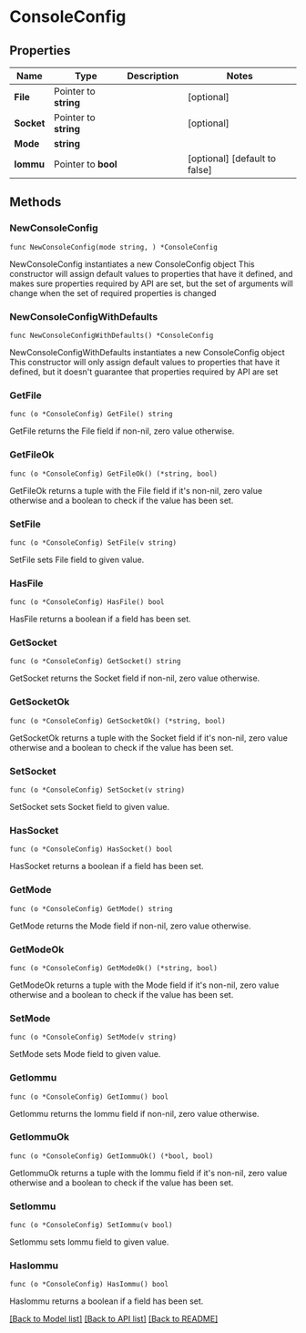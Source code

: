 # ConsoleConfig

## Properties

Name | Type | Description | Notes
------------ | ------------- | ------------- | -------------
**File** | Pointer to **string** |  | [optional] 
**Socket** | Pointer to **string** |  | [optional] 
**Mode** | **string** |  | 
**Iommu** | Pointer to **bool** |  | [optional] [default to false]

## Methods

### NewConsoleConfig

`func NewConsoleConfig(mode string, ) *ConsoleConfig`

NewConsoleConfig instantiates a new ConsoleConfig object
This constructor will assign default values to properties that have it defined,
and makes sure properties required by API are set, but the set of arguments
will change when the set of required properties is changed

### NewConsoleConfigWithDefaults

`func NewConsoleConfigWithDefaults() *ConsoleConfig`

NewConsoleConfigWithDefaults instantiates a new ConsoleConfig object
This constructor will only assign default values to properties that have it defined,
but it doesn't guarantee that properties required by API are set

### GetFile

`func (o *ConsoleConfig) GetFile() string`

GetFile returns the File field if non-nil, zero value otherwise.

### GetFileOk

`func (o *ConsoleConfig) GetFileOk() (*string, bool)`

GetFileOk returns a tuple with the File field if it's non-nil, zero value otherwise
and a boolean to check if the value has been set.

### SetFile

`func (o *ConsoleConfig) SetFile(v string)`

SetFile sets File field to given value.

### HasFile

`func (o *ConsoleConfig) HasFile() bool`

HasFile returns a boolean if a field has been set.

### GetSocket

`func (o *ConsoleConfig) GetSocket() string`

GetSocket returns the Socket field if non-nil, zero value otherwise.

### GetSocketOk

`func (o *ConsoleConfig) GetSocketOk() (*string, bool)`

GetSocketOk returns a tuple with the Socket field if it's non-nil, zero value otherwise
and a boolean to check if the value has been set.

### SetSocket

`func (o *ConsoleConfig) SetSocket(v string)`

SetSocket sets Socket field to given value.

### HasSocket

`func (o *ConsoleConfig) HasSocket() bool`

HasSocket returns a boolean if a field has been set.

### GetMode

`func (o *ConsoleConfig) GetMode() string`

GetMode returns the Mode field if non-nil, zero value otherwise.

### GetModeOk

`func (o *ConsoleConfig) GetModeOk() (*string, bool)`

GetModeOk returns a tuple with the Mode field if it's non-nil, zero value otherwise
and a boolean to check if the value has been set.

### SetMode

`func (o *ConsoleConfig) SetMode(v string)`

SetMode sets Mode field to given value.


### GetIommu

`func (o *ConsoleConfig) GetIommu() bool`

GetIommu returns the Iommu field if non-nil, zero value otherwise.

### GetIommuOk

`func (o *ConsoleConfig) GetIommuOk() (*bool, bool)`

GetIommuOk returns a tuple with the Iommu field if it's non-nil, zero value otherwise
and a boolean to check if the value has been set.

### SetIommu

`func (o *ConsoleConfig) SetIommu(v bool)`

SetIommu sets Iommu field to given value.

### HasIommu

`func (o *ConsoleConfig) HasIommu() bool`

HasIommu returns a boolean if a field has been set.


[[Back to Model list]](../README.md#documentation-for-models) [[Back to API list]](../README.md#documentation-for-api-endpoints) [[Back to README]](../README.md)


